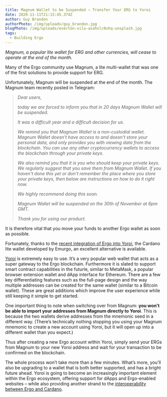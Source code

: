 ```yaml
---
title: Magnum Wallet to be Suspended – Transfer Your ERG to Yoroi
date: 2020-11-11T21:15:45.374Z
author: Guy Brandon
authorPhoto: /img/uploads/guy_brandon.jpg
blogPhoto: /img/uploads/everton-vila-asahnlc0vhq-unsplash.jpg
tags:
  - Building Ergo
---
```

<!--StartFragment-->

*Magnum, a popular lite wallet for ERG and other currencies, will cease to operate at the end of the month.*

Many of the Ergo community use Magnum, a lite multi-wallet that was one of the first solutions to provide support for ERG.

Unfortunately, Magnum will be suspended at the end of the month. The Magnum team recently posted in Telegram:

> *Dear users,*
>
> *today we are forced to inform you that in 20 days Magnum Wallet will be suspended.*
>
> *It was a difficult year and a difficult decision for us.*
>
> *We remind you that Magnum Wallet is a non-custodial wallet. Magnum Wallet doesn't have access to and doesn't store your personal data, and only provides you with viewing data from the blockchain. You can use any other cryptocurrency wallets to access the blockchain through your private keys.*
>
> *We also remind you that it is you who should keep your private keys. We regularly suggest that you save them from Magnum Wallet. If you haven't done this yet or don't remember the place where you store your private keys, then below are instructions on how to do it right now.*
>
> *We highly recommend doing this soon.*
>
> *Magnum Wallet will be suspended on the 30th of November at 6pm GMT.*
>
> *Thank you for using our product.*

It is therefore vital that you move your funds to another Ergo wallet as soon as possible.

Fortunately, thanks to the [recent integration of Ergo into Yoroi](https://ergoplatform.org/en/blog/2020-10-09-yoroi-your-gateway-to-ergo-dapps/), the Cardano lite wallet developed by Emurgo, an excellent alternative is available.

[Yoroi](https://yoroi-wallet.com/#/) is extremely easy to use. It’s a very popular web wallet that acts as a super gateway to the Ergo blockchain. Furthermore it is slated to support smart contract capabilities in the futurle, similar to MetaMask, a popular browser extension wallet and dApp interface for Ethereum. There are a few key differentiating features such as the full-page design and the way multiple addresses can be created for the same wallet (similar to a Bitcoin wallet). These are great additions which improve the user experience while still keeping it simple to get started.

One important thing to note when switching over from Magnum: **you won’t be able to import your addresses from Magnum directly to Yoroi**. This is because the two wallets derive addresses from the mnemonic seed in a different way. (There’s technically nothing stopping you using your Magnum mnemonic to create a new account using Yoroi, but it will open up into a different wallet than you expect.)

Thus after creating a new Ergo account within Yoroi, simply send your ERGs from Magnum to your new Yoroi address and wait for your transaction to be confirmed on the blockchain.

The whole process won’t take more than a few minutes. What’s more, you’ll also be upgrading to a wallet that is both better supported, and has a bright future ahead. Yoroi is going to become an increasingly important element within the Ergo ecosystem, offering support for dApps and Ergo-enabled websites – while also providing another strand to the [interoperability between Ergo and Cardano](https://ergoplatform.org/en/blog/2020-11-09-first-steps-towards-interoperability-with-cardano-oracles/).

<!--EndFragment-->